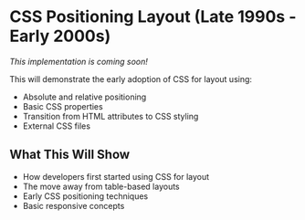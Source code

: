 # CSS Positioning Layout (Late 1990s - Early 2000s)

*This implementation is coming soon!*

This will demonstrate the early adoption of CSS for layout using:
- Absolute and relative positioning
- Basic CSS properties
- Transition from HTML attributes to CSS styling
- External CSS files

## What This Will Show
- How developers first started using CSS for layout
- The move away from table-based layouts
- Early CSS positioning techniques
- Basic responsive concepts
